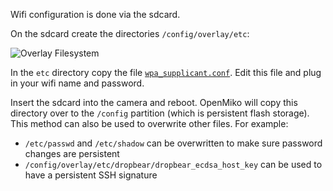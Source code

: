 

Wifi configuration is done via the sdcard.

On the sdcard create the directories `/config/overlay/etc`:

![Overlay Filesystem](https://github.com/openmiko/openmiko/raw/master/doc/img/overlay_filesystem.png)

In the `etc` directory copy the file [`wpa_supplicant.conf`](https://github.com/openmiko/openmiko/blob/master/overlay_minimal/etc/wpa_supplicant.conf). Edit this file and plug in your wifi name and password.

Insert the sdcard into the camera and reboot. OpenMiko will copy this directory over to the `/config` partition (which is persistent flash storage). This method can also be used to overwrite other files. For example:


- `/etc/passwd` and `/etc/shadow` can be overwritten to make sure password changes are persistent
- `/config/overlay/etc/dropbear/dropbear_ecdsa_host_key` can be used to have a persistent SSH signature
